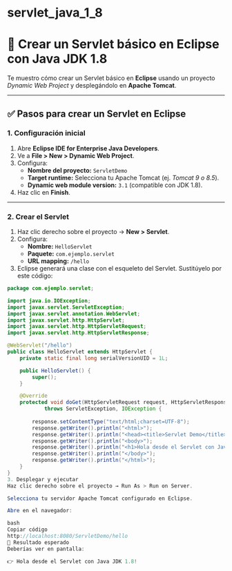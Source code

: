 # servlet_java_1_8
# 🚀 Crear un Servlet básico en Eclipse con Java JDK 1.8

Te muestro cómo crear un Servlet básico en **Eclipse** usando un proyecto *Dynamic Web Project* y desplegándolo en **Apache Tomcat**.

---

## ✅ Pasos para crear un Servlet en Eclipse

### 1. Configuración inicial
1. Abre **Eclipse IDE for Enterprise Java Developers**.  
2. Ve a **File > New > Dynamic Web Project**.  
3. Configura:  
   - **Nombre del proyecto:** `ServletDemo`  
   - **Target runtime:** Selecciona tu Apache Tomcat (ej. *Tomcat 9 o 8.5*).  
   - **Dynamic web module version:** `3.1` (compatible con JDK 1.8).  
4. Haz clic en **Finish**.  

---

### 2. Crear el Servlet
1. Haz clic derecho sobre el proyecto → **New > Servlet**.  
2. Configura:  
   - **Nombre:** `HelloServlet`  
   - **Paquete:** `com.ejemplo.servlet`  
   - **URL mapping:** `/hello`  
3. Eclipse generará una clase con el esqueleto del Servlet. Sustitúyelo por este código:

```java
package com.ejemplo.servlet;

import java.io.IOException;
import javax.servlet.ServletException;
import javax.servlet.annotation.WebServlet;
import javax.servlet.http.HttpServlet;
import javax.servlet.http.HttpServletRequest;
import javax.servlet.http.HttpServletResponse;

@WebServlet("/hello")
public class HelloServlet extends HttpServlet {
    private static final long serialVersionUID = 1L;

    public HelloServlet() {
        super();
    }

    @Override
    protected void doGet(HttpServletRequest request, HttpServletResponse response) 
            throws ServletException, IOException {
        
        response.setContentType("text/html;charset=UTF-8");
        response.getWriter().println("<html>");
        response.getWriter().println("<head><title>Servlet Demo</title></head>");
        response.getWriter().println("<body>");
        response.getWriter().println("<h1>Hola desde el Servlet con Java JDK 1.8!</h1>");
        response.getWriter().println("</body>");
        response.getWriter().println("</html>");
    }
}
3. Desplegar y ejecutar
Haz clic derecho sobre el proyecto → Run As > Run on Server.

Selecciona tu servidor Apache Tomcat configurado en Eclipse.

Abre en el navegador:

bash
Copiar código
http://localhost:8080/ServletDemo/hello
📌 Resultado esperado
Deberías ver en pantalla:

👉 Hola desde el Servlet con Java JDK 1.8!
